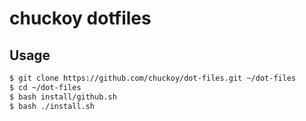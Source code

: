 # chuckoy dotfiles

## Usage

```bash
$ git clone https://github.com/chuckoy/dot-files.git ~/dot-files
$ cd ~/dot-files
$ bash install/github.sh
$ bash ./install.sh
```
